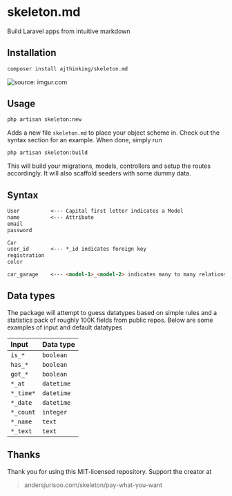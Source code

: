 # skeleton.md
Build Laravel apps from intuitive markdown

## Installation
```bash
composer install ajthinking/skeleton.md
```
<img src="https://i.imgur.com/U9NnDix.gif" title="source: imgur.com" />

## Usage
```bash
php artisan skeleton:new
```
Adds a new file ```skeleton.md``` to place your object scheme in. Check out the syntax section for an example. When done, simply run
```bash
php artisan skeleton:build
```
This will build your migrations, models, controllers and setup the routes accordingly. It will also scaffold seeders with some dummy data.

## Syntax

```markdown
User          <--- Capital first letter indicates a Model
name          <--- Attribute
email
password

Car
user_id       <--- *_id indicates foreign key
registration
color

car_garage    <--- <model-1>_<model-2> indicates many to many relationship
```

## Data types
The package will attempt to guess datatypes based on simple rules and a statistics pack of roughly 100K fields from public repos. Below are some examples of input and default datatypes

| Input            | Data type                                              |
|:--------------------------- |:--------------------------------------------------- |
| `is_*`                        | `boolean`                                 |
| `has_*`                        | `boolean`                                 |
| `got_*`                        | `boolean`                                 |
| `*_at`                        | `datetime`                                 |
| `*_time*`                        | `datetime`                                 |
| `*_date`                        | `datetime`                                 |
| `*_count`                        | `integer`                                 |
| `*_name`                        | `text`                                 |
| `*_text`                        | `text`                                 |

## Thanks
Thank you for using this MIT-licensed repository. Support the creator at 
> andersjurisoo.com/skeleton/pay-what-you-want
